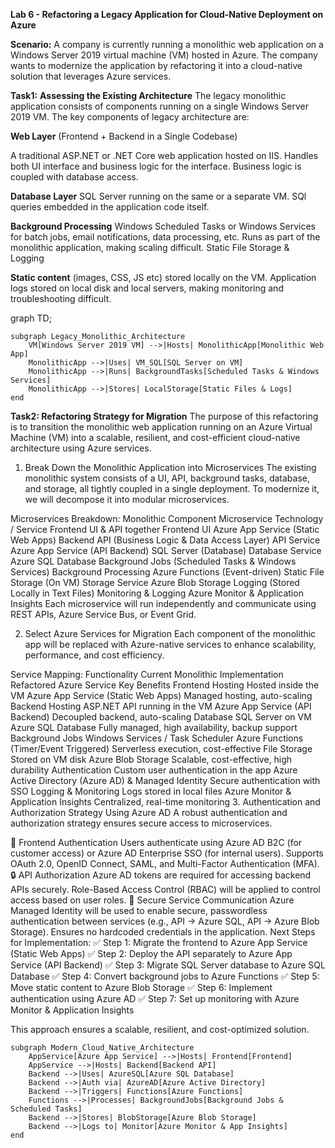 **Lab 6 - Refactoring a Legacy Application for Cloud-Native Deployment on Azure**

**Scenario:** A company is currently running a monolithic web application on a Windows Server 2019 virtual machine (VM) hosted in Azure. The company wants to modernize the application by refactoring it into a cloud-native solution that leverages Azure services.

**Task1:** **Assessing the Existing Architecture**
The legacy monolithic application consists of  components running on a single Windows Server 2019 VM. The key components of legacy architecture are:

**Web Layer** (Frontend + Backend in a Single Codebase)

A traditional ASP.NET or .NET Core web application hosted on IIS.
Handles both UI interface and business logic for the interface.
Business logic is coupled with database access.

**Database Layer**
SQL Server running on the same or a separate VM.
SQl queries embedded in the application code itself.

**Background Processing**
Windows Scheduled Tasks or Windows Services for batch jobs, email notifications, data processing, etc.
Runs as part of the monolithic application, making scaling difficult.
Static File Storage & Logging

**Static content** (images, CSS, JS etc) stored locally on the VM.
Application logs stored on local disk and local servers, making monitoring and troubleshooting difficult.

graph TD;
    
    subgraph Legacy_Monolithic_Architecture
        VM[Windows Server 2019 VM] -->|Hosts| MonolithicApp[Monolithic Web App]
        MonolithicApp -->|Uses| VM_SQL[SQL Server on VM]
        MonolithicApp -->|Runs| BackgroundTasks[Scheduled Tasks & Windows Services]
        MonolithicApp -->|Stores| LocalStorage[Static Files & Logs]
    end


**Task2: Refactoring Strategy for Migration**
The purpose of this  refactoring is to transition the monolithic web application running on an Azure Virtual Machine (VM) into a  scalable, resilient, and cost-efficient cloud-native architecture using Azure services.

1. Break Down the Monolithic Application into Microservices
The existing monolithic system consists of a UI, API, background tasks, database, and storage, all tightly coupled in a single deployment. To modernize it, we will decompose it into modular microservices.

Microservices Breakdown:
Monolithic Component	Microservice	Technology / Service
Frontend UI & API together	Frontend UI	Azure App Service (Static Web Apps)
Backend API (Business Logic & Data Access Layer)	API Service	Azure App Service (API Backend)
SQL Server (Database)	Database Service	Azure SQL Database
Background Jobs (Scheduled Tasks & Windows Services)	Background Processing	Azure Functions (Event-driven)
Static File Storage (On VM)	Storage Service	Azure Blob Storage
Logging (Stored Locally in Text Files)	Monitoring & Logging	Azure Monitor & Application Insights
Each microservice will run independently and communicate using REST APIs, Azure Service Bus, or Event Grid.

2. Select Azure Services for Migration
Each component of the monolithic app will be replaced with Azure-native services to enhance scalability, performance, and cost efficiency.

Service Mapping:
Functionality	Current Monolithic Implementation	Refactored Azure Service	Key Benefits
Frontend Hosting	Hosted inside the VM	Azure App Service (Static Web Apps)	Managed hosting, auto-scaling
Backend Hosting	ASP.NET API running in the VM	Azure App Service (API Backend)	Decoupled backend, auto-scaling
Database	SQL Server on VM	Azure SQL Database	Fully managed, high availability, backup support
Background Jobs	Windows Services / Task Scheduler	Azure Functions (Timer/Event Triggered)	Serverless execution, cost-effective
File Storage	Stored on VM disk	Azure Blob Storage	Scalable, cost-effective, high durability
Authentication	Custom user authentication in the app	Azure Active Directory (Azure AD) & Managed Identity	Secure authentication with SSO
Logging & Monitoring	Logs stored in local files	Azure Monitor & Application Insights	Centralized, real-time monitoring
3. Authentication and Authorization Strategy Using Azure AD
A robust authentication and authorization strategy ensures secure access to microservices.

🔐 Frontend Authentication
Users authenticate using Azure AD B2C (for customer access) or Azure AD Enterprise SSO (for internal users).
Supports OAuth 2.0, OpenID Connect, SAML, and Multi-Factor Authentication (MFA).
🔒 API Authorization
Azure AD tokens are required for accessing backend APIs securely.
Role-Based Access Control (RBAC) will be applied to control access based on user roles.
🔑 Secure Service Communication
Azure Managed Identity will be used to enable secure, passwordless authentication between services (e.g., API → Azure SQL, API → Azure Blob Storage).
Ensures no hardcoded credentials in the application.
Next Steps for Implementation:
✅ Step 1: Migrate the frontend to Azure App Service (Static Web Apps)
✅ Step 2: Deploy the API separately to Azure App Service (API Backend)
✅ Step 3: Migrate SQL Server database to Azure SQL Database
✅ Step 4: Convert background jobs to Azure Functions
✅ Step 5: Move static content to Azure Blob Storage
✅ Step 6: Implement authentication using Azure AD
✅ Step 7: Set up monitoring with Azure Monitor & Application Insights

This approach ensures a scalable, resilient, and cost-optimized solution.


    
    subgraph Modern_Cloud_Native_Architecture
        AppService[Azure App Service] -->|Hosts| Frontend[Frontend]
        AppService -->|Hosts| Backend[Backend API]
        Backend -->|Uses| AzureSQL[Azure SQL Database]
        Backend -->|Auth via| AzureAD[Azure Active Directory]
        Backend -->|Triggers| Functions[Azure Functions]
        Functions -->|Processes| BackgroundJobs[Background Jobs & Scheduled Tasks]
        Backend -->|Stores| BlobStorage[Azure Blob Storage]
        Backend -->|Logs to| Monitor[Azure Monitor & App Insights]
    end
    
  
